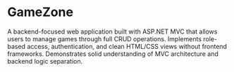 # GameZone
A backend-focused web application built with ASP.NET MVC that allows users to manage games through full CRUD operations. Implements role-based access, authentication, and clean HTML/CSS views without frontend frameworks. Demonstrates solid understanding of MVC architecture and backend logic separation.

